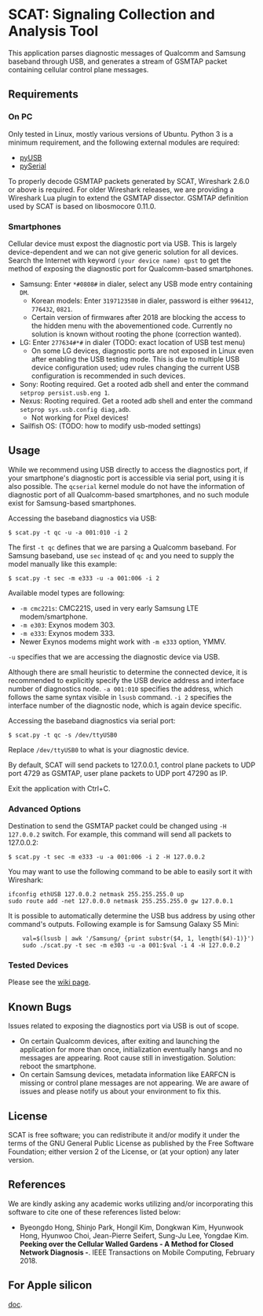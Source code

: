 # SCAT: Signaling Collection and Analysis Tool

This application parses diagnostic messages of Qualcomm and Samsung baseband
through USB, and generates a stream of GSMTAP packet containing cellular control
plane messages.

## Requirements

### On PC

Only tested in Linux, mostly various versions of Ubuntu. Python 3 is a minimum
requirement, and the following external modules are required:

* [pyUSB](https://pypi.org/project/pyusb/)
* [pySerial](https://pypi.org/project/pyserial/)

To properly decode GSMTAP packets generated by SCAT, Wireshark 2.6.0 or above is
required. For older Wireshark releases, we are providing a Wireshark Lua plugin
to extend the GSMTAP dissector. GSMTAP definition used by SCAT is based on
libosmocore 0.11.0.

### Smartphones

Cellular device must expost the diagnostic port via USB. This is largely
device-dependent and we can not give generic solution for all devices. Search
the Internet with keyword `(your device name) qpst` to get the method of
exposing the diagnostic port for Qualcomm-based smartphones.

* Samsung: Enter `*#0808#` in dialer, select any USB mode entry containing `DM`.
  * Korean models: Enter `3197123580` in dialer, password is either `996412`,
    `776432`, `0821`.
  * Certain version of firmwares after 2018 are blocking the access to the
    hidden menu with the abovementioned code. Currently no solution is known
    without rooting the phone (correction wanted).
* LG: Enter `277634#*#` in dialer (TODO: exact location of USB test menu)
  * On some LG devices, diagnostic ports are not exposed in Linux even after
    enabling the USB testing mode. This is due to multiple USB device
    configuration used; udev rules changing the current USB configuration is
    recommended in such devices.
* Sony: Rooting required. Get a rooted adb shell and enter the command `setprop
  persist.usb.eng 1`.
* Nexus: Rooting required. Get a rooted adb shell and enter the command
  `setprop sys.usb.config diag,adb`.
  * Not working for Pixel devices!
* Sailfish OS: (TODO: how to modify usb-moded settings)

## Usage

While we recommend using USB directly to access the diagnostics port, if your
smartphone's diagnostic port is accessible via serial port, using it is also
possible. The `qcserial` kernel module do not have the information of diagnostic
port of all Qualcomm-based smartphones, and no such module exist for
Samsung-based smartphones.

Accessing the baseband diagnostics via USB:

`$ scat.py -t qc -u -a 001:010 -i 2`

The first `-t qc` defines that we are parsing a Qualcomm baseband. For Samsung
baseband, use `sec` instead of `qc` and you need to supply the model manually
like this example:

`$ scat.py -t sec -m e333 -u -a 001:006 -i 2`

Available model types are following:

* `-m cmc221s`: CMC221S, used in very early Samsung LTE modem/smartphone.
* `-m e303`: Exynos modem 303.
* `-m e333`: Exynos modem 333.
* Newer Exynos modems might work with `-m e333` option, YMMV.

`-u` specifies that we are accessing the diagnostic device via USB. 

Although there are small heuristic to determine the connected device, it is
recommended to explicitly specify the USB device address and interface number of
diagnostics node. `-a 001:010` specifies the address, which follows the same
syntax visible in `lsusb` command. `-i 2` specifies the interface number of the
diagnostic node, which is again device specific.

Accessing the baseband diagnostics via serial port:

`$ scat.py -t qc -s /dev/ttyUSB0`

Replace `/dev/ttyUSB0` to what is your diagnostic device.

By default, SCAT will send packets to 127.0.0.1, control plane packets to UDP
port 4729 as GSMTAP, user plane packets to UDP port 47290 as IP.

Exit the application with Ctrl+C.

### Advanced Options

Destination to send the GSMTAP packet could be changed using `-H 127.0.0.2`
switch. For example, this command will send all packets to 127.0.0.2:

`$ scat.py -t sec -m e333 -u -a 001:006 -i 2 -H 127.0.0.2`

You may want to use the following command to be able to easily sort it with
Wireshark:

```
ifconfig ethUSB 127.0.0.2 netmask 255.255.255.0 up
sudo route add -net 127.0.0.0 netmask 255.255.255.0 gw 127.0.0.1
```

It is possible to automatically determine the USB bus address by using other
command's outputs.  Following example is for Samsung Galaxy S5 Mini: 

```
    val=$(lsusb | awk '/Samsung/ {print substr($4, 1, length($4)-1)}')
    sudo ./scat.py -t sec -m e303 -u -a 001:$val -i 4 -H 127.0.0.2
```

### Tested Devices

Please see the [wiki page](https://github.com/fgsect/scat/wiki/Devices).

## Known Bugs

Issues related to exposing the diagnostics port via USB is out of scope.

* On certain Qualcomm devices, after exiting and launching the application for
  more than once, initialization eventually hangs and no messages are appearing.
  Root cause still in investigation. Solution: reboot the smartphone.
* On certain Samsung devices, metadata information like EARFCN is missing or
  control plane messages are not appearing. We are aware of issues and please
  notify us about your environment to fix this.

## License

SCAT is free software; you can redistribute it and/or modify it under the terms
of the GNU General Public License as published by the Free Software Foundation;
either version 2 of the License, or (at your option) any later version.

## References
We are kindly asking any academic works utilizing and/or incorporating this
software to cite one of these references listed below:

* Byeongdo Hong, Shinjo Park, Hongil Kim, Dongkwan Kim, Hyunwook Hong, Hyunwoo
  Choi, Jean-Pierre Seifert, Sung-Ju Lee, Yongdae Kim. **Peeking over the
  Cellular Walled Gardens - A Method for Closed Network Diagnosis -**. IEEE
  Transactions on Mobile Computing, February 2018.

## For Apple silicon
[doc](Apple-silicon.md).